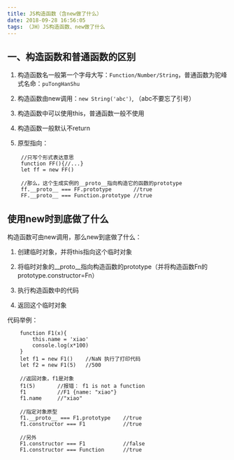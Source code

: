 ```yaml
---
title: JS构造函数（含new做了什么）
date: 2018-09-28 16:56:05
tags: （JH）JS构造函数、new做了什么
---
```


## 一、构造函数和普通函数的区别
	
1. 构造函数名一般第一个字母大写：`Function/Number/String`，普通函数为驼峰式名命：`puTongHanShu`

2. 构造函数由new调用：`new String('abc')`, （abc不要忘了引号）

3. 构造函数中可以使用this，普通函数一般不使用

3. 构造函数一般默认不return

4. 原型指向： 

		//只写个形式表达意思
		function FF(){//...}
		let ff = new FF()

		//那么，这个生成实例的__proto__指向构造它的函数的prototype
		ff.__proto__ === FF.prototype		//true
		FF.__proto__ === Function.prototype	//true	


## 使用new时到底做了什么
构造函数可由new调用，那么new到底做了什么：

1. 创建临时对象，并将this指向这个临时对象

2. 将临时对象的\_\_proto\_\_指向构造函数的prototype（并将构造函数Fn的prototype.constructor=Fn）

3. 执行构造函数中的代码

4. 返回这个临时对象

代码举例：

		function F1(x){
			this.name = 'xiao'
			console.log(x*100)
		}
		let f1 = new F1()	 //NaN 执行了打印代码
		let f2 = new F1(5)	 //500

		//返回对象，f1是对象
		f1(5)	    //报错： f1 is not a function
		f1		    //F1 {name: "xiao"}
		f1.name		//"xiao"

		//指定对象原型
		f1.__proto__ === F1.prototype	 //true
		f1.constructor === F1		     //true
		
		//另外
		F1.constructor === F1			 //false
		F1.constructor === Function		 //true


